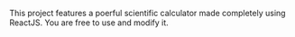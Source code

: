 This project features a poerful scientific calculator made completely using ReactJS. 
You are free to use and modify it.
